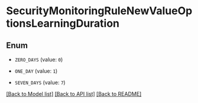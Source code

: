 # SecurityMonitoringRuleNewValueOptionsLearningDuration

## Enum


* `ZERO_DAYS` (value: `0`)

* `ONE_DAY` (value: `1`)

* `SEVEN_DAYS` (value: `7`)


[[Back to Model list]](../README.md#documentation-for-models) [[Back to API list]](../README.md#documentation-for-api-endpoints) [[Back to README]](../README.md)


